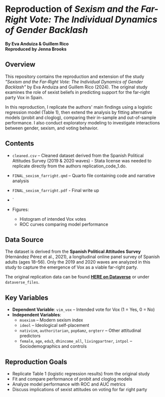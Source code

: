 # Reproduction of *Sexism and the Far-Right Vote: The Individual Dynamics of Gender Backlash*  
**By Eva Anduiza & Guillem Rico**  
**Reproduced by Jenna Brooks**

## Overview

This repository contains the reproduction and extension of the study *"Sexism and the Far-Right Vote: The Individual Dynamics of Gender Backlash"* by Eva Anduiza and Guillem Rico (2024). The original study examines the role of sexist beliefs in predicting support for the far-right party Vox in Spain.

In this reproduction, I replicate the authors' main findings using a logistic regression model (Table 1), then extend the analysis by fitting alternative models (probit and cloglog), comparing their in-sample and out-of-sample performance. I also conduct exploratory modeling to investigate interactions between gender, sexism, and voting behavior.

## Contents

- `cleaned.csv` – Cleaned dataset derived from the Spanish Political Attitudes Survey (2019 & 2020 waves) - Stata license was needed to replicate directly from the authors replication_code_1.do. 
- `FINAL_sexism_farright.qmd` – Quarto file containing code and narrative analysis
- `FINAL_sexism_farright.pdf` - Final write up
- `

- Figures:
  - Histogram of intended Vox votes
  - ROC curves comparing model performance

## Data Source

The dataset is derived from the **Spanish Political Attitudes Survey** (Hernández Pérez et al., 2021), a longitudinal online panel survey of Spanish adults (ages 18–56). Only the 2019 and 2020 waves are analyzed in this study to capture the emergence of Vox as a viable far-right party.

The original replication data can be found [**HERE on Dataverse**](https://dataverse.harvard.edu/dataset.xhtml?persistentId=doi:10.7910/DVN/A11CD5) or under `dataverse_files`.


## Key Variables

- **Dependent Variable**: `vim_vox` – Intended vote for Vox (1 = Yes, 0 = No)
- **Independent Variables**: 
  - `msexism` – Modern sexism index
  - `ideol` – Ideological self-placement
  - `nativism`, `authoritarian`, `pop6amz`, `orgterr` – Other attitudinal predictors
  - `female`, `age`, `edu3`, `dhincome_all`, `livingpartner`, `intpol` – Sociodemographics and controls

## Reproduction Goals

- Replicate Table 1 (logistic regression results) from the original study
- Fit and compare performance of probit and cloglog models
- Analyze model performance with ROC and AUC metrics
- Discuss implications of sexist attitudes on voting for far right party
